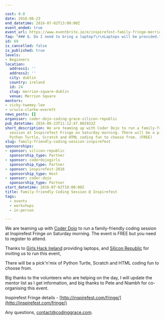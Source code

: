 ```yaml
---

cost: 0.0
date: 2016-06-23
end_datetime: 2016-07-02T13:00:00Z
event_ended: true
event_url: https://www.eventbrite.ie/e/inspirefest-family-fringe-merrion-square-park-2-july-tickets-25436739974
faq: "### Q. Do I need to bring a laptop?\r\nLaptops will be provided."
id: 69
is_cancelled: false
is_published: true
levels:
- Beginners
location:
  address1: ''
  address2: ''
  city: dublin
  country: ireland
  id: 24
  slug: merrion-square-dublin
  venue: Merrion Square
mentors:
- vicky-twomey-lee
- ursula-clarke-everett
news_posts: []
organiser: coder-dojo-coding-grace-silicon-republic
pub_datetime: 2016-06-23T11:12:47.802932Z
short_description: We are teaming up with Coder Dojo to run a family-friendly coding
  session at Inspirefest Fringe on Saturday morning. There will be a pick'n'mix of
  Python Turtle, Scratch and HTML coding fun to choose from. (FREE)
slug: family-friendly-coding-session-inspirefest
sponsorships:
- sponsor: silicon-republic
  sponsorship_type: Partner
- sponsor: coderdojogirls
  sponsorship_type: Partner
- sponsor: inspirefest-2016
  sponsorship_type: Host
- sponsor: coder-dojo
  sponsorship_type: Partner
start_datetime: 2016-07-02T10:00:00Z
title: Family-friendly Coding Session @ Inspirefest
tags:
  - events
  - workshops
  - in-person

---
```


We are teaming up with [Coder Dojo](https://coderdojo.com/) to run a family-friendly coding session at Inspirefest Fringe on Saturday morning. The event is FREE but you need to register to attend.

Thanks to [Girls Hack Ireland](https://girlshackireland.org/) providing laptops, and [Silicon Republic](https://www.siliconrepublic.com/) for inviting us to run this event,

There will be a pick'n'mix of Python Turtle, Scratch and HTML coding fun to choose from.

Big thanks to the volunteers who are helping on the day, I will update the mentor list as I get information, and big thanks to Pete and Niambh for co-organising this event.

Inspirefest Fringe details - [http://inspirefest.com/fringe/](http://inspirefest.com/fringe/)

Any questions, <a href="mailto:contact@codinggrace.com">contact@codinggrace.com</a>.